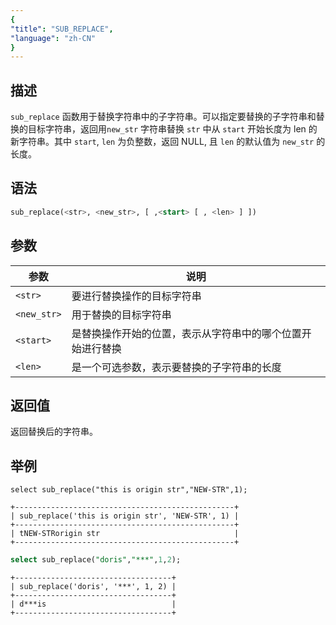 ```yaml
---
{
"title": "SUB_REPLACE",
"language": "zh-CN"
}
---
```


## 描述

`sub_replace` 函数用于替换字符串中的子字符串。可以指定要替换的子字符串和替换的目标字符串，返回用`new_str` 字符串替换 `str` 中从 `start` 开始长度为 len 的新字符串。其中 `start`, `len` 为负整数，返回 NULL, 且 `len` 的默认值为 `new_str` 的长度。

## 语法

```sql
sub_replace(<str>, <new_str>, [ ,<start> [ , <len> ] ])
```

## 参数

| 参数 | 说明 |
| -- | -- |
| `<str>` | 要进行替换操作的目标字符串 |
| `<new_str>` | 用于替换的目标字符串 |
| `<start>` | 是替换操作开始的位置，表示从字符串中的哪个位置开始进行替换 |
| `<len>` |  是一个可选参数，表示要替换的子字符串的长度 |

## 返回值

返回替换后的字符串。

## 举例

```
select sub_replace("this is origin str","NEW-STR",1);
```

```text
+-------------------------------------------------+
| sub_replace('this is origin str', 'NEW-STR', 1) |
+-------------------------------------------------+
| tNEW-STRorigin str                              |
+-------------------------------------------------+
```

```sql
select sub_replace("doris","***",1,2);
```

```text
+-----------------------------------+
| sub_replace('doris', '***', 1, 2) |
+-----------------------------------+
| d***is                            |
+-----------------------------------+
```
